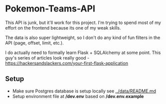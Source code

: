 # Pokemon-Teams-API

This API is junk, but it'll work for this project.
I'm trying to spend most of my effort on the frontend because its one of my weak skills.

The data is also super lightweight, so I don't do any kind of fun filters in the API (page, offset, limit, etc.).

I do actually need to formally learn Flask + SQLAlchemy at some point.
This guy's series of articles look really good - https://hackersandslackers.com/your-first-flask-application


## Setup
* Make sure Postgres database is setup locally see [../data/README.md](../data/README.md)
* Setup environment file at **/dev.env** based on **/dev.env.example**
